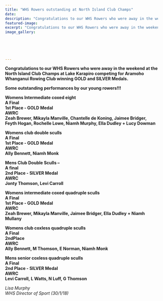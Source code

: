 ```yaml
---
title: "WHS Rowers outstanding at North Island Club Champs"
date: 
description: "Congratulations to our WHS Rowers who were away in the weekend at the North Island Club Champs at Lake Karapiro..."
featured-image: 
excerpt: "Congratulations to our WHS Rowers who were away in the weekend at the North Island Club Champs at Lake Karapiro."
image_gallery:
	
	
	
	
	
---
```


<p><strong>Congratulations to our WHS Rowers who were away in the weekend at the North Island Club Champs at Lake Karapiro competing for Aramoho Whanganui Rowing Club winning GOLD and SILVER Medals. </strong></p>
<p><strong>Some outstanding performances by our young rowers!!!</strong></p>
<p><strong>Womens Intermediate coxed eight</strong><br /><strong>A Final&nbsp;</strong><br /><strong>1st Place - GOLD Medal&nbsp;<span class="text_exposed_show"><br />AWRC<br />Zeah Brewer, Mikayla Manville, Chantelle de Koning, Jaimee Bridger, Feyth Hogan, Rochelle Lowe, Niamh Murphy, Ella Dudley + Lucy Dowman</span></strong></p>
<div class="text_exposed_show">
<p><strong>Womens club double sculls</strong><br /><strong>A Final&nbsp;</strong><br /><strong>1st Place - GOLD Medal&nbsp;</strong><br /><strong>AWRC</strong><br /><strong>Ally Bennett, Niamh Monk</strong></p>
<p><strong>Mens Club Double Sculls &ndash;</strong><br /><strong>A final&nbsp;</strong><br /><strong>2nd Place - SILVER Medal</strong><br /><strong>AWRC</strong><br /><strong>Jonty Thomson, Levi Carroll</strong></p>
<p><strong>Womens intermediate coxed quadruple sculls</strong><br /><strong>A Final</strong><br /><strong>1st Place - GOLD Medal</strong><br /><strong>AWRC</strong><br /><strong>Zeah Brewer, Mikayla Manville, Jaimee Bridger, Ella Dudley + Niamh Mullany</strong></p>
<p><strong>Womens club coxless quadruple sculls</strong><br /><strong>A Final&nbsp;</strong><br /><strong>2ndPlace&nbsp;</strong><br /><strong>AWRC</strong><br /><strong>Ally Bennett, M Thomson, E Norman, Niamh Monk</strong></p>
<p><strong>Mens senior coxless quadruple sculls</strong><br /><strong>A Final</strong><br /><strong>2nd Place - SILVER Medal&nbsp;</strong><br /><strong>AWRC</strong><br /><strong>Levi Carroll, L Watts, N Luff, G Thomson</strong></p>
<p><em>Lisa Murphy</em><br /><em>WHS Director of Sport (30/1/18)</em></p>
</div>

